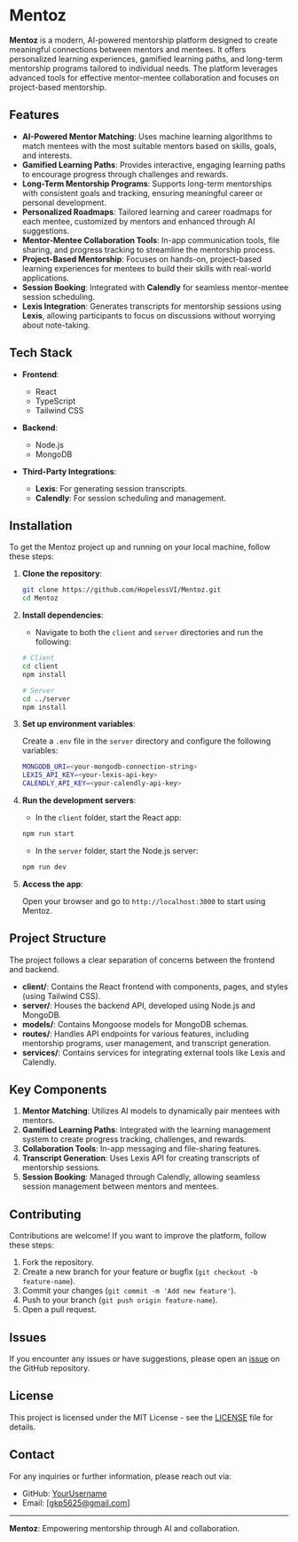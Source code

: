 # Mentoz

**Mentoz** is a modern, AI-powered mentorship platform designed to create meaningful connections between mentors and mentees. It offers personalized learning experiences, gamified learning paths, and long-term mentorship programs tailored to individual needs. The platform leverages advanced tools for effective mentor-mentee collaboration and focuses on project-based mentorship.

## Features

- **AI-Powered Mentor Matching**: Uses machine learning algorithms to match mentees with the most suitable mentors based on skills, goals, and interests.
- **Gamified Learning Paths**: Provides interactive, engaging learning paths to encourage progress through challenges and rewards.
- **Long-Term Mentorship Programs**: Supports long-term mentorships with consistent goals and tracking, ensuring meaningful career or personal development.
- **Personalized Roadmaps**: Tailored learning and career roadmaps for each mentee, customized by mentors and enhanced through AI suggestions.
- **Mentor-Mentee Collaboration Tools**: In-app communication tools, file sharing, and progress tracking to streamline the mentorship process.
- **Project-Based Mentorship**: Focuses on hands-on, project-based learning experiences for mentees to build their skills with real-world applications.
- **Session Booking**: Integrated with **Calendly** for seamless mentor-mentee session scheduling.
- **Lexis Integration**: Generates transcripts for mentorship sessions using **Lexis**, allowing participants to focus on discussions without worrying about note-taking.

## Tech Stack

- **Frontend**: 
  - React
  - TypeScript
  - Tailwind CSS

- **Backend**:
  - Node.js
  - MongoDB
  
- **Third-Party Integrations**:
  - **Lexis**: For generating session transcripts.
  - **Calendly**: For session scheduling and management.

## Installation

To get the Mentoz project up and running on your local machine, follow these steps:

1. **Clone the repository**:

    ```bash
    git clone https://github.com/HopelessVI/Mentoz.git
    cd Mentoz
    ```

2. **Install dependencies**:

    - Navigate to both the `client` and `server` directories and run the following:

    ```bash
    # Client
    cd client
    npm install
    
    # Server
    cd ../server
    npm install
    ```

3. **Set up environment variables**:

    Create a `.env` file in the `server` directory and configure the following variables:

    ```bash
    MONGODB_URI=<your-mongodb-connection-string>
    LEXIS_API_KEY=<your-lexis-api-key>
    CALENDLY_API_KEY=<your-calendly-api-key>
    ```

4. **Run the development servers**:

    - In the `client` folder, start the React app:

    ```bash
    npm run start
    ```

    - In the `server` folder, start the Node.js server:

    ```bash
    npm run dev
    ```

5. **Access the app**:

    Open your browser and go to `http://localhost:3000` to start using Mentoz.

## Project Structure

The project follows a clear separation of concerns between the frontend and backend.

- **client/**: Contains the React frontend with components, pages, and styles (using Tailwind CSS).
- **server/**: Houses the backend API, developed using Node.js and MongoDB.
- **models/**: Contains Mongoose models for MongoDB schemas.
- **routes/**: Handles API endpoints for various features, including mentorship programs, user management, and transcript generation.
- **services/**: Contains services for integrating external tools like Lexis and Calendly.

## Key Components

1. **Mentor Matching**: Utilizes AI models to dynamically pair mentees with mentors.
2. **Gamified Learning Paths**: Integrated with the learning management system to create progress tracking, challenges, and rewards.
3. **Collaboration Tools**: In-app messaging and file-sharing features.
4. **Transcript Generation**: Uses Lexis API for creating transcripts of mentorship sessions.
5. **Session Booking**: Managed through Calendly, allowing seamless session management between mentors and mentees.

## Contributing

Contributions are welcome! If you want to improve the platform, follow these steps:

1. Fork the repository.
2. Create a new branch for your feature or bugfix (`git checkout -b feature-name`).
3. Commit your changes (`git commit -m 'Add new feature'`).
4. Push to your branch (`git push origin feature-name`).
5. Open a pull request.

## Issues

If you encounter any issues or have suggestions, please open an [issue](https://github.com/YourUsername/Mentoz/issues) on the GitHub repository.

## License

This project is licensed under the MIT License - see the [LICENSE](LICENSE) file for details.

## Contact

For any inquiries or further information, please reach out via:

- GitHub: [YourUsername](https://github.com/Partha02Bh)
- Email: [gkp5625@gmail.com]

---

**Mentoz**: Empowering mentorship through AI and collaboration.
